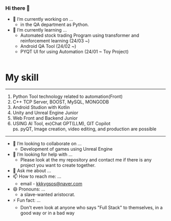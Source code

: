 ### Hi there 👋

- 🔭 I’m currently working on ...<br>
  - in the QA department as Python.
- 🌱 I’m currently learning ...<br>
  - Automated stock trading Program using transformer and reinforcement learning (24/03 ~)<br>
  - Android QA Tool (24/02 ~)<br>
  - PYQT UI for using Automation (24/01 ~ Toy Project)<br>
  <br>
# My skill
-----------------------------------------------------------------------------------------------------------------------------------
1. Python Tool technology related to automation(Front) <br>
2. C++ TCP Server, BOOST, MySQL, MONGODB <br>
3. Android Studion with Kotlin <br>
4. Unity and Unreal Engine Junior <br>
5. Web Front and Backend Junior <br>
6. USING AI Tool, ex)Chat GPT(LLM), GIT Copilot <br>
ps. pyQT, Image creation, video editing, and production are possible <br>
--------------------------------------------------------------------------------------------------------------------------------------

- 👯 I’m looking to collaborate on ...<br>
  - Development of games using Unreal Engine
- 🤔 I’m looking for help with ...<br>
  - Please look at the my repository and contact me if there is any project you want to create together.
- 💬 Ask me about ...<br>
- 📫 How to reach me: ...<br>
  - email - kkkygsos@naver.com
- 😄 Pronouns: ...<br>
  - a slave-wanted aristocrat.
- ⚡ Fun fact: ...<br>
  - Don't even look at anyone who says "Full Stack" to themselves, in a good way or in a bad way


